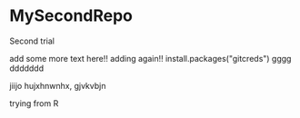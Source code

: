 # MySecondRepo
Second trial

add some more text here!!
adding again!!
install.packages("gitcreds")
gggg
ddddddd

jiijo
hujxhnwnhx,
gjvkvbjn

trying from R
